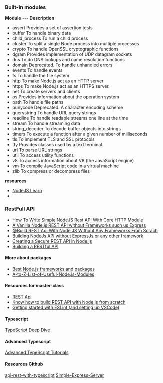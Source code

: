 

### Built-in modules

**Module**	--- **Description**

- assert	Provides a set of assertion tests
- buffer	To handle binary data
- child_process	To run a child process
- cluster	To split a single Node process into multiple processes
- crypto	To handle OpenSSL cryptographic functions
- dgram	Provides implementation of UDP datagram sockets
- dns	To do DNS lookups and name resolution functions
- domain	Deprecated. To handle unhandled errors
- events	To handle events
- fs	To handle the file system
- http	To make Node.js act as an HTTP server
- https	To make Node.js act as an HTTPS server.
- net	To create servers and clients
- os	Provides information about the operation system
- path	To handle file paths
- punycode	Deprecated. A character encoding scheme
- querystring	To handle URL query strings
- readline	To handle readable streams one line at the time
- stream	To handle streaming data
- string_decoder	To decode buffer objects into strings
- timers	To execute a function after a given number of milliseconds
- tls	To implement TLS and SSL protocols
- tty	Provides classes used by a text terminal
- url	To parse URL strings
- util	To access utility functions
- v8	To access information about V8 (the JavaScript engine)
- vm	To compile JavaScript code in a virtual machine
- zlib	To compress or decompress files

**resources**

- [NodeJS Learn](https://www.tutorialsteacher.com/nodejs/what-is-nodejs)
- [](https://www.geeksforgeeks.org/node-js-os-complete-reference/)

### RestFull API

- [How To Write Simple NodeJS Rest API With Core HTTP Module](https://medium.com/bb-tutorials-and-thoughts/how-to-write-simple-nodejs-rest-api-with-core-http-module-dcedd2c1256)
- [A Vanilla Node.js REST API without Frameworks such us Express](https://www.section.io/engineering-education/a-raw-nodejs-rest-api-without-frameworks-such-as-express/)
- [😎Build REST Api With Node JS Without Any Frameworks From Scrach](https://dev.to/satishnaikawadi2001/build-rest-api-with-node-js-without-any-frameworks-from-scrach-3c6m)
- [Building NodeJs API without ExpressJs or any other framework](https://morayodeji.medium.com/building-nodejs-api-without-expressjs-or-any-other-framework-977e8768abb1)
- [Creating a Secure REST API in Node.js](https://www.toptal.com/nodejs/secure-rest-api-in-nodejs)
- [Building a RESTful API](https://academind.com/tutorials/building-a-restful-api-with-nodejs)




#### More about packages

- [Best Node.js frameworks and packages](https://leanylabs.com/blog/npm-packages-for-nodejs/)
- [A-to-Z-List-of-Useful-Node.js-Modules](https://github.com/aravindnc/A-to-Z-List-of-Useful-Node.js-Modules)



#### Resources for master-class

- [REST Api](https://hevodata.com/learn/building-a-secure-node-js-rest-api/)
- [Know how to build REST API with Node.js from scratch](https://www.edureka.co/blog/rest-api-with-node-js/)
- [Getting started with ESLint (and setting up VSCode)](https://www.youtube.com/watch?v=5IGVeq2DdsA&list=PLYvdvJlnTOjHwve8HmHAy95GjkINyIExb&index=2&ab_channel=BasaratCodes)

#### Typescript
[TypeScript Deep Dive](https://basarat.gitbook.io/typescript/)

#### Advanced Typescript
[Advanced TypeScript Tutorials](youtube.com/playlist?list=PLYvdvJlnTOjF6aJsWWAt7kZRJvzw-en8B)



#### Resources Github
[api-rest-with-typescript](https://github.com/Lucas-Duarte-dev/api-rest-with-typescript)
[Simple-Express-Server](https://github.com/apoorvcodes/Simple-Express-Server)
